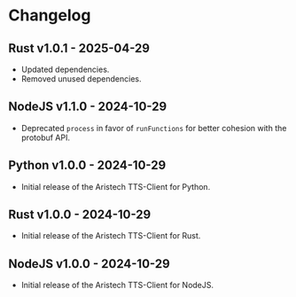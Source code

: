 # Changelog

## Rust v1.0.1 - 2025-04-29
- Updated dependencies.
- Removed unused dependencies.

## NodeJS v1.1.0 - 2024-10-29
- Deprecated `process` in favor of `runFunctions` for better cohesion with the protobuf API.

## Python v1.0.0 - 2024-10-29
- Initial release of the Aristech TTS-Client for Python.

## Rust v1.0.0 - 2024-10-29
- Initial release of the Aristech TTS-Client for Rust.

## NodeJS v1.0.0 - 2024-10-29
- Initial release of the Aristech TTS-Client for NodeJS.